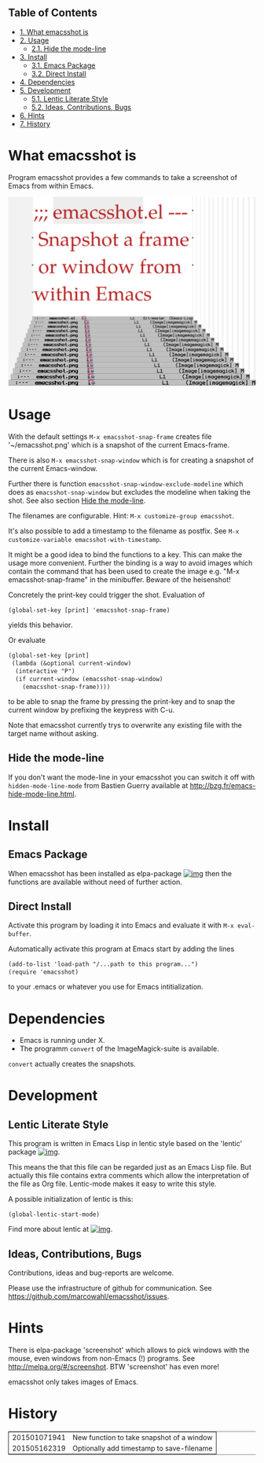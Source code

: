 <div id="table-of-contents">
<h2>Table of Contents</h2>
<div id="text-table-of-contents">
<ul>
<li><a href="#org7e6e914">1. What emacsshot is</a></li>
<li><a href="#org6c574b4">2. Usage</a>
<ul>
<li><a href="#org27def47">2.1. Hide the mode-line</a></li>
</ul>
</li>
<li><a href="#orgc9bff19">3. Install</a>
<ul>
<li><a href="#org5f88b6e">3.1. Emacs Package</a></li>
<li><a href="#orga9087f5">3.2. Direct Install</a></li>
</ul>
</li>
<li><a href="#orgc7c9a7f">4. Dependencies</a></li>
<li><a href="#org8684451">5. Development</a>
<ul>
<li><a href="#org2c5d974">5.1. Lentic Literate Style</a></li>
<li><a href="#org77fff21">5.2. Ideas, Contributions, Bugs</a></li>
</ul>
</li>
<li><a href="#org5502664">6. Hints</a></li>
<li><a href="#org402a166">7. History</a></li>
</ul>
</div>
</div>

# What emacsshot is<a id="org7e6e914"></a>

Program emacsshot provides a few commands to take a screenshot of
Emacs from within Emacs.

![img](./emacsshot.png)

# Usage<a id="org6c574b4"></a>

With the default settings `M-x emacsshot-snap-frame` creates file
'~/emacsshot.png' which is a snapshot of the current Emacs-frame.

There is also `M-x emacsshot-snap-window` which is for creating a
snapshot of the current Emacs-window.

Further there is function `emacsshot-snap-window-exclude-modeline`
which does as `emacsshot-snap-window` but excludes the modeline when
taking the shot.  See also section [Hide the mode-line](#org27def47).

The filenames are configurable.  Hint: `M-x customize-group emacsshot`.

It's also possible to add a timestamp to the filename as postfix.  See
`M-x customize-variable emacsshot-with-timestamp`.

It might be a good idea to bind the functions to a key.  This can
make the usage more convenient.  Further the binding is a way to
avoid images which contain the command that has been used to create
the image e.g. "M-x emacsshot-snap-frame" in the minibuffer.
Beware of the heisenshot!

Concretely the print-key could trigger the shot.  Evaluation of

    (global-set-key [print] 'emacsshot-snap-frame)

yields this behavior.

Or evaluate

    (global-set-key [print]
     (lambda (&optional current-window)
      (interactive "P")
      (if current-window (emacsshot-snap-window)
        (emacsshot-snap-frame))))

to be able to snap the frame by pressing the print-key and to snap the
current window by prefixing the keypress with C-u.

Note that emacsshot currently trys to overwrite any existing file with
the target name without asking.

## Hide the mode-line<a id="org27def47"></a>

If you don't want the mode-line in your emacsshot you can switch it
off with `hidden-mode-line-mode` from Bastien Guerry available at
<http://bzg.fr/emacs-hide-mode-line.html>.

# Install<a id="orgc9bff19"></a>

## Emacs Package<a id="org5f88b6e"></a>

When emacsshot has been installed as elpa-package
[![img](http://melpa.org/packages/emacsshot-badge.svg)](http://melpa.org/#/emacsshot) then the functions
are available without need of further action.

## Direct Install<a id="orga9087f5"></a>

Activate this program by loading it into Emacs and evaluate it with
`M-x eval-buffer`.

Automatically activate this program at Emacs start by adding the lines

    (add-to-list 'load-path "/...path to this program...")
    (require 'emacsshot)

to your .emacs or whatever you use for Emacs intitialization.

# Dependencies<a id="orgc7c9a7f"></a>

-   Emacs is running under X.
-   The programm `convert` of the ImageMagick-suite is available.

`convert` actually creates the snapshots.

# Development<a id="org8684451"></a>

## Lentic Literate Style<a id="org2c5d974"></a>

This program is written in Emacs Lisp in lentic style based on the
'lentic' package [![img](http://melpa.org/packages/lentic-badge.svg)](http://melpa.org/#/lentic).

This means the that this file can be regarded just as an Emacs Lisp
file.  But actually this file contains extra comments which allow the
interpretation of the file as Org file.  Lentic-mode makes it easy to
write this style.

A possible initialization of lentic is this:

    (global-lentic-start-mode)

Find more about lentic at
[![img](http://melpa.org/packages/lentic-badge.svg)](http://melpa.org/#/lentic).

## Ideas, Contributions, Bugs<a id="org77fff21"></a>

Contributions, ideas and bug-reports are welcome.

Please use the infrastructure of github for communication.  See
<https://github.com/marcowahl/emacsshot/issues>.

# Hints<a id="org5502664"></a>

There is elpa-package 'screenshot' which allows to pick windows
with the mouse, even windows from non-Emacs (!) programs.  See
<http://melpa.org/#/screenshot>.  BTW 'screenshot' has even more!

emacsshot only takes images of Emacs.

# History<a id="org402a166"></a>

<table border="2" cellspacing="0" cellpadding="6" rules="groups" frame="hsides">


<colgroup>
<col  class="org-right" />

<col  class="org-left" />
</colgroup>
<tbody>
<tr>
<td class="org-right">201501071941</td>
<td class="org-left">New function to take snapshot of a window</td>
</tr>


<tr>
<td class="org-right">201505162319</td>
<td class="org-left">Optionally add timestamp to save-filename</td>
</tr>
</tbody>
</table>
